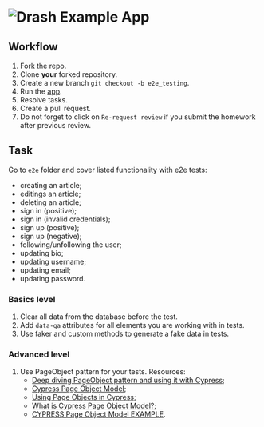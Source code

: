 # ![Drash Example App](logo.png)

## Workflow

1. Fork the repo.
1. Clone **your** forked repository.
1. Create a new branch `git checkout -b e2e_testing`.
1. Run the [app](./DEV.md).
1. Resolve tasks.
1. Create a pull request.
1. Do not forget to click on `Re-request review` if you submit the homework after previous review.

## Task

Go to `e2e` folder and cover listed functionality with e2e tests:

- creating an article;
- editings an article;
- deleting an article;
- sign in (positive);
- sign in (invalid credentials);
- sign up (positive);
- sign up (negative);
- following/unfollowing the user;
- updating bio;
- updating username;
- updating email;
- updating password.

### Basics level

1. Clear all data from the database before the test.
1. Add `data-qa` attributes for all elements you are working with in tests.
1. Use faker and custom methods to generate a fake data in tests.

### Advanced level

1. Use PageObject pattern for your tests. Resources:
   - [Deep diving PageObject pattern and using it with Cypress](https://medium.com/reactbrasil/deep-diving-pageobject-pattern-and-using-it-with-cypress-e60b9d7d0d91);
   - [Cypress Page Object Model](https://medium.com/nerd-for-tech/cypress-page-object-model-953791736972);
   - [Using Page Objects in Cypress](https://dev.to/leading-edje/using-page-objects-in-cypress-co9);
   - [What is Cypress Page Object Model?](https://www.browserstack.com/guide/cypress-page-object-model);
   - [CYPRESS Page Object Model EXAMPLE](https://www.youtube.com/watch?v=bC9bGHDgpQk).
